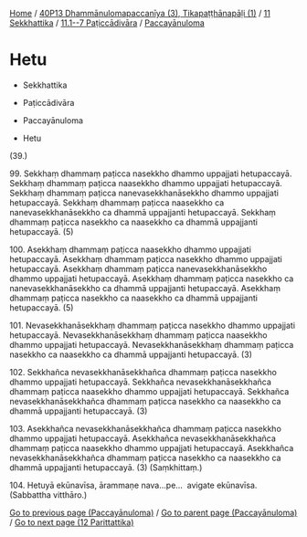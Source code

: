
[Home](/) / [40P13 Dhammānulomapaccanīya (3), Tikapaṭṭhānapāḷi (1)](../../...md) / [11 Sekkhattika](../...md) / [11.1--7 Paṭiccādivāra](...md) / [Paccayānuloma](../40P13/11/11.1--7/Paccayanuloma.md)

# Hetu

* Sekkhattika

* Paṭiccādivāra

* Paccayānuloma

* Hetu

(39.)

99\. Sekkhaṃ dhammaṃ paṭicca nasekkho dhammo uppajjati hetupaccayā. Sekkhaṃ dhammaṃ paṭicca naasekkho dhammo uppajjati hetupaccayā. Sekkhaṃ dhammaṃ paṭicca nanevasekkhanāsekkho dhammo uppajjati hetupaccayā. Sekkhaṃ dhammaṃ paṭicca naasekkho ca nanevasekkhanāsekkho ca dhammā uppajjanti hetupaccayā. Sekkhaṃ dhammaṃ paṭicca nasekkho ca naasekkho ca dhammā uppajjanti hetupaccayā. (5)

100\. Asekkhaṃ dhammaṃ paṭicca naasekkho dhammo uppajjati hetupaccayā. Asekkhaṃ dhammaṃ paṭicca nasekkho dhammo uppajjati hetupaccayā. Asekkhaṃ dhammaṃ paṭicca nanevasekkhanāsekkho dhammo uppajjati hetupaccayā. Asekkhaṃ dhammaṃ paṭicca nasekkho ca nanevasekkhanāsekkho ca dhammā uppajjanti hetupaccayā. Asekkhaṃ dhammaṃ paṭicca nasekkho ca naasekkho ca dhammā uppajjanti hetupaccayā. (5)

101\. Nevasekkhanāsekkhaṃ dhammaṃ paṭicca nasekkho dhammo uppajjati hetupaccayā. Nevasekkhanāsekkhaṃ dhammaṃ paṭicca naasekkho dhammo uppajjati hetupaccayā. Nevasekkhanāsekkhaṃ dhammaṃ paṭicca nasekkho ca naasekkho ca dhammā uppajjanti hetupaccayā. (3)

102\. Sekkhañca nevasekkhanāsekkhañca dhammaṃ paṭicca nasekkho dhammo uppajjati hetupaccayā. Sekkhañca nevasekkhanāsekkhañca dhammaṃ paṭicca naasekkho dhammo uppajjati hetupaccayā. Sekkhañca nevasekkhanāsekkhañca dhammaṃ paṭicca nasekkho ca naasekkho ca dhammā uppajjanti hetupaccayā. (3)

103\. Asekkhañca nevasekkhanāsekkhañca dhammaṃ paṭicca nasekkho dhammo uppajjati hetupaccayā. Asekkhañca nevasekkhanāsekkhañca dhammaṃ paṭicca naasekkho dhammo uppajjati hetupaccayā. Asekkhañca nevasekkhanāsekkhañca dhammaṃ paṭicca nasekkho ca naasekkho ca dhammā uppajjanti hetupaccayā. (3) (Saṃkhittaṃ.)

104\. Hetuyā ekūnavīsa, ārammaṇe nava…pe…  avigate ekūnavīsa. (Sabbattha vitthāro.)

[Go to previous page (Paccayānuloma)](../40P13/11/11.1--7/Paccayanuloma.md) / [Go to parent page (Paccayānuloma)](../40P13/11/11.1--7/Paccayanuloma.md) / [Go to next page (12 Parittattika)](../../../12.md)


